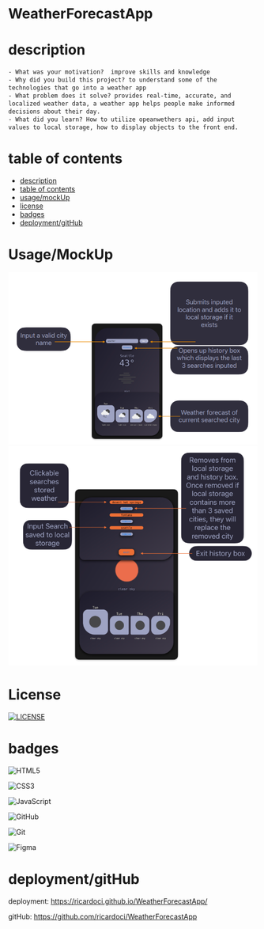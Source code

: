 # WeatherForecastApp


# description

```
- What was your motivation?  improve skills and knowledge
- Why did you build this project? to understand some of the technologies that go into a weather app
- What problem does it solve? provides real-time, accurate, and localized weather data, a weather app helps people make informed decisions about their day.
- What did you learn? How to utilize opeanwethers api, add input values to local storage, how to display objects to the front end.
```
# table of contents



- [description](#description)
- [table of contents](#tableOfContents)
- [usage/mockUp](#usage/mockUp)
- [license](#license)
- [badges](#badges)
- [deployment/gitHub](#deployment/gitHub)



# Usage/MockUp

![alt text](assets/img/WeatherFunctionality(1).png)
![alt text](assets/img/WeatherFunctionality(2).png)


    

    
   





# License

[![LICENSE](https://img.shields.io/badge/License-MIT-yellow.svg)](LICENSE)



# badges



![HTML5](https://img.shields.io/badge/html5-%23E34F26.svg?style=for-the-badge&logo=html5&logoColor=white)

![CSS3](https://img.shields.io/badge/css3-%231572B6.svg?style=for-the-badge&logo=css3&logoColor=white)

![JavaScript](https://img.shields.io/badge/javascript-%23323330.svg?style=for-the-badge&logo=javascript&logoColor=%23F7DF1E)

![GitHub](https://img.shields.io/badge/github-%23121011.svg?style=for-the-badge&logo=github&logoColor=white)

![Git](https://img.shields.io/badge/git-%23F05033.svg?style=for-the-badge&logo=git&logoColor=white)

![Figma](https://img.shields.io/badge/figma-%23F24E1E.svg?style=for-the-badge&logo=figma&logoColor=white)



# deployment/gitHub

deployment: https://ricardoci.github.io/WeatherForecastApp/

gitHub: https://github.com/ricardoci/WeatherForecastApp

